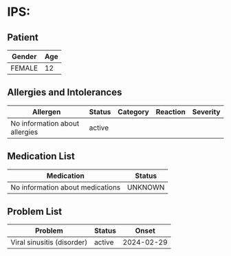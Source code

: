 # IPS:

## Patient

|Gender|Age|
|---|---|
|FEMALE|12|

## Allergies and Intolerances

|Allergen|Status|Category|Reaction|Severity|
|---|---|---|---|---|
|No information about allergies|active||||

## Medication List

|Medication|Status|
|---|---|
|No information about medications|UNKNOWN|

## Problem List

|Problem|Status|Onset|
|---|---|---|
|Viral sinusitis (disorder)|active|2024-02-29|
